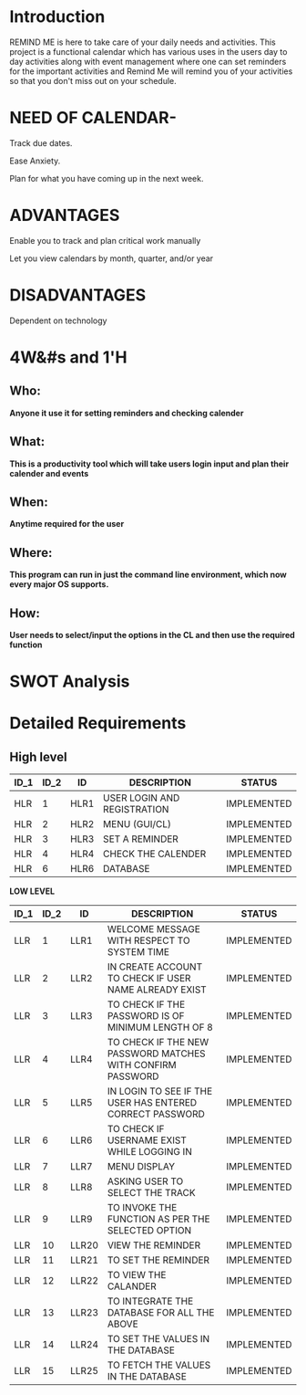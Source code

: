 # Introduction #
REMIND ME is here to take care of your daily needs and activities. This project is a functional calendar which has various uses in the users day to day activities along with event management where one can set reminders for the important activities and Remind Me will remind you of your activities so that you don't miss out on your schedule. 

# **NEED OF CALENDAR**-

Track due dates.

Ease Anxiety.

Plan for what you have coming up in the next week.

# **ADVANTAGES**
Enable you to track and plan critical work manually 

Let you view calendars by month, quarter, and/or year

# **DISADVANTAGES**

Dependent on technology

# 4W&#s and 1&#39;H
## Who:
**Anyone it use it for setting reminders and checking calender**
## What:
**This is a productivity tool which will take users login input and  plan their calender and events**
## When:
**Anytime required for the user**
## Where:
**This program can run in just the command line environment, which now every major OS supports.**
## How:
**User needs to select/input the options in the CL and then use the required function**


# SWOT Analysis #



# Detailed Requirements #
## High level ##
|ID_1|ID_2|ID  |DESCRIPTION                 |STATUS     |
|----|----|----|----------------------------|-----------|
|HLR |1   |HLR1|USER LOGIN AND REGISTRATION |IMPLEMENTED|
|HLR |2   |HLR2|MENU (GUI/CL)               |IMPLEMENTED|
|HLR |3   |HLR3|SET A REMINDER              |IMPLEMENTED|
|HLR |4   |HLR4|CHECK THE CALENDER          |IMPLEMENTED|
|HLR |6   |HLR6|DATABASE                    |IMPLEMENTED|

**LOW LEVEL**

|ID_1|ID_2|ID   |DESCRIPTION                                                 |STATUS                     |
|----|----|-----|------------------------------------------------------------|---------------------------|
|LLR |1   |LLR1 | WELCOME MESSAGE WITH RESPECT TO SYSTEM TIME                |IMPLEMENTED                |
|LLR |2   |LLR2 |IN CREATE ACCOUNT TO CHECK IF USER NAME ALREADY EXIST       |IMPLEMENTED                |
|LLR |3   |LLR3 |TO CHECK IF THE PASSWORD IS OF MINIMUM LENGTH OF 8          |IMPLEMENTED                |
|LLR |4   |LLR4 |TO CHECK IF THE NEW PASSWORD MATCHES WITH CONFIRM PASSWORD  |IMPLEMENTED                |
|LLR |5   |LLR5 |IN LOGIN TO SEE IF THE USER HAS ENTERED CORRECT PASSWORD    |IMPLEMENTED                |
|LLR |6   |LLR6 |TO CHECK IF USERNAME EXIST WHILE LOGGING IN                 |IMPLEMENTED                |
|LLR |7   |LLR7 |MENU DISPLAY                                                |IMPLEMENTED                |
|LLR |8   |LLR8 |ASKING USER TO SELECT THE TRACK                             |IMPLEMENTED                |
|LLR |9   |LLR9 |TO INVOKE THE FUNCTION AS PER THE SELECTED OPTION           |IMPLEMENTED                |
|LLR |10  |LLR20|VIEW THE REMINDER                                           |IMPLEMENTED                |
|LLR |11  |LLR21|TO SET THE REMINDER                                         |IMPLEMENTED                |
|LLR |12  |LLR22|TO VIEW THE CALANDER                                        |IMPLEMENTED                |
|LLR |13  |LLR23|TO INTEGRATE THE DATABASE FOR ALL THE ABOVE                 |IMPLEMENTED                |
|LLR |14  |LLR24|TO SET THE VALUES IN THE DATABASE                           |IMPLEMENTED                |
|LLR |15  |LLR25|TO FETCH THE VALUES IN THE DATABASE                         |IMPLEMENTED                |


